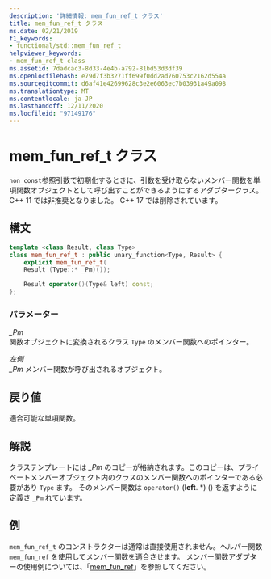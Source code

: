 ```yaml
---
description: '詳細情報: mem_fun_ref_t クラス'
title: mem_fun_ref_t クラス
ms.date: 02/21/2019
f1_keywords:
- functional/std::mem_fun_ref_t
helpviewer_keywords:
- mem_fun_ref_t class
ms.assetid: 7dadcac3-8d33-4e4b-a792-81bd53d3df39
ms.openlocfilehash: e79d7f3b3271ff699f0dd2ad760753c2162d554a
ms.sourcegitcommit: d6af41e42699628c3e2e6063ec7b03931a49a098
ms.translationtype: MT
ms.contentlocale: ja-JP
ms.lasthandoff: 12/11/2020
ms.locfileid: "97149176"
---
```

# <a name="mem_fun_ref_t-class"></a>mem_fun_ref_t クラス

`non_const`参照引数で初期化するときに、引数を受け取らないメンバー関数を単項関数オブジェクトとして呼び出すことができるようにするアダプタークラス。 C++ 11 では非推奨となりました。 C++ 17 では削除されています。

## <a name="syntax"></a>構文

```cpp
template <class Result, class Type>
class mem_fun_ref_t : public unary_function<Type, Result> {
    explicit mem_fun_ref_t(
    Result (Type::* _Pm)());

    Result operator()(Type& left) const;
};
```

### <a name="parameters"></a>パラメーター

*_Pm*\
関数オブジェクトに変換されるクラス `Type` のメンバー関数へのポインター。

*左側*\
*_Pm* メンバー関数が呼び出されるオブジェクト。

## <a name="return-value"></a>戻り値

適合可能な単項関数。

## <a name="remarks"></a>解説

クラステンプレートには *_Pm* のコピーが格納されます。このコピーは、プライベートメンバーオブジェクト内のクラスのメンバー関数へのポインターである必要があり `Type` ます。 そのメンバー関数は `operator()` (**left**. *) () を返すように定義さ `_Pm` れています。

## <a name="example"></a>例

`mem_fun_ref_t` のコンストラクターは通常は直接使用されません。ヘルパー関数 `mem_fun_ref` を使用してメンバー関数を適合させます。 メンバー関数アダプターの使用例については、「[mem_fun_ref](../standard-library/functional-functions.md#mem_fun_ref)」を参照してください。
